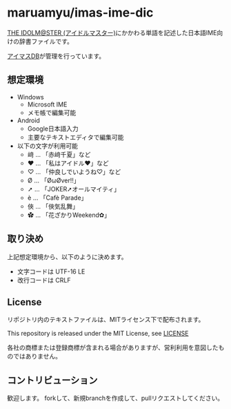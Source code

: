 maruamyu/imas-ime-dic
=====================

[THE IDOLM@STER (アイドルマスター)](http://idolmaster.jp/)にかかわる単語を記述した日本語IME向けの辞書ファイルです。

[アイマスDB](https://imas-db.jp/)が管理を行っています。

## 想定環境

- Windows
	- Microsoft IME
	- メモ帳で編集可能
- Android
	- Google日本語入力
	- 主要なテキストエディタで編集可能
- 以下の文字が利用可能
	- 﨑 … 「赤﨑千夏」など
	- ♥ … 「私はアイドル♥」など
	- ♡ … 「仲良しでいようね♡」など
	- Ø … 「ØωØver!!」
	- ➚ … 「JOKER➚オールマイティ」
	- è … 「Cafè Parade」
	- 俠 … 「俠気乱舞」
	- ✿ … 「花ざかりWeekend✿」

## 取り決め

上記想定環境から、以下のように決めます。

- 文字コードは UTF-16 LE
- 改行コードは CRLF

## License

リポジトリ内のテキストファイルは、MITライセンス下で配布されます。

This repository is released under the MIT License, see [LICENSE](LICENSE)

各社の商標または登録商標が含まれる場合がありますが、営利利用を意図したものではありません。

## コントリビューション

歓迎します。
forkして、新規branchを作成して、pullリクエストしてください。
